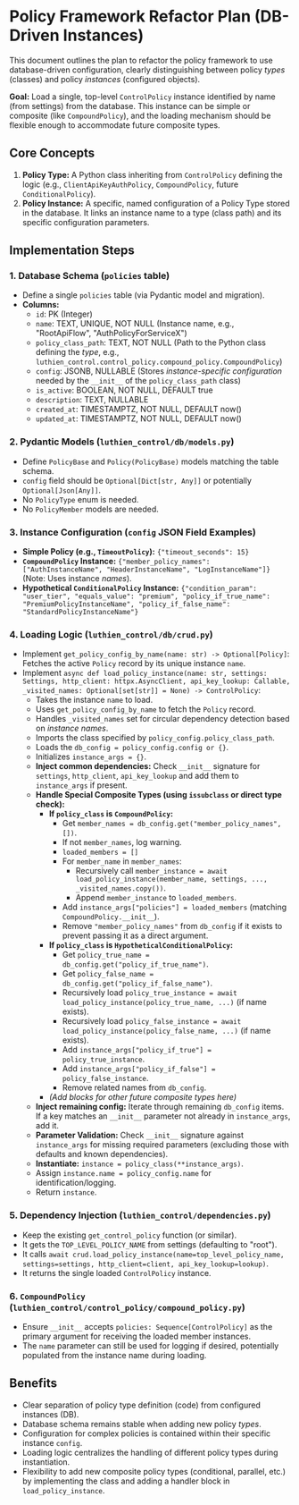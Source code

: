 # Policy Framework Refactor Plan (DB-Driven Instances)

This document outlines the plan to refactor the policy framework to use database-driven configuration, clearly distinguishing between policy *types* (classes) and policy *instances* (configured objects).

**Goal:** Load a single, top-level `ControlPolicy` instance identified by name (from settings) from the database. This instance can be simple or composite (like `CompoundPolicy`), and the loading mechanism should be flexible enough to accommodate future composite types.

## Core Concepts

1.  **Policy Type:** A Python class inheriting from `ControlPolicy` defining the logic (e.g., `ClientApiKeyAuthPolicy`, `CompoundPolicy`, future `ConditionalPolicy`).
2.  **Policy Instance:** A specific, named configuration of a Policy Type stored in the database. It links an instance name to a type (class path) and its specific configuration parameters.

## Implementation Steps

### 1. Database Schema (`policies` table)

-   Define a single `policies` table (via Pydantic model and migration).
-   **Columns:**
    -   `id`: PK (Integer)
    -   `name`: TEXT, UNIQUE, NOT NULL (Instance name, e.g., "RootApiFlow", "AuthPolicyForServiceX")
    -   `policy_class_path`: TEXT, NOT NULL (Path to the Python class defining the *type*, e.g., `luthien_control.control_policy.compound_policy.CompoundPolicy`)
    -   `config`: JSONB, NULLABLE (Stores *instance-specific configuration* needed by the `__init__` of the `policy_class_path` class)
    -   `is_active`: BOOLEAN, NOT NULL, DEFAULT true
    -   `description`: TEXT, NULLABLE
    -   `created_at`: TIMESTAMPTZ, NOT NULL, DEFAULT now()
    -   `updated_at`: TIMESTAMPTZ, NOT NULL, DEFAULT now()

### 2. Pydantic Models (`luthien_control/db/models.py`)

-   Define `PolicyBase` and `Policy(PolicyBase)` models matching the table schema.
-   `config` field should be `Optional[Dict[str, Any]]` or potentially `Optional[Json[Any]]`.
-   No `PolicyType` enum is needed.
-   No `PolicyMember` models are needed.

### 3. Instance Configuration (`config` JSON Field Examples)

-   **Simple Policy (e.g., `TimeoutPolicy`):** `{"timeout_seconds": 15}`
-   **`CompoundPolicy` Instance:** `{"member_policy_names": ["AuthInstanceName", "HeaderInstanceName", "LogInstanceName"]}` (Note: Uses instance *names*).
-   **Hypothetical `ConditionalPolicy` Instance:** `{"condition_param": "user_tier", "equals_value": "premium", "policy_if_true_name": "PremiumPolicyInstanceName", "policy_if_false_name": "StandardPolicyInstanceName"}`

### 4. Loading Logic (`luthien_control/db/crud.py`)

-   Implement `get_policy_config_by_name(name: str) -> Optional[Policy]`: Fetches the active `Policy` record by its unique instance `name`.
-   Implement `async def load_policy_instance(name: str, settings: Settings, http_client: httpx.AsyncClient, api_key_lookup: Callable, _visited_names: Optional[set[str]] = None) -> ControlPolicy`:
    -   Takes the instance `name` to load.
    -   Uses `get_policy_config_by_name` to fetch the `Policy` record.
    -   Handles `_visited_names` set for circular dependency detection based on *instance names*.
    -   Imports the class specified by `policy_config.policy_class_path`.
    -   Loads the `db_config = policy_config.config or {}`.
    -   Initializes `instance_args = {}`.
    -   **Inject common dependencies:** Check `__init__` signature for `settings`, `http_client`, `api_key_lookup` and add them to `instance_args` if present.
    -   **Handle Special Composite Types (using `issubclass` or direct type check):**
        -   **If `policy_class` is `CompoundPolicy`:**
            -   Get `member_names = db_config.get("member_policy_names", [])`.
            -   If not `member_names`, log warning.
            -   `loaded_members = []`
            -   For `member_name` in `member_names`:
                -   Recursively call `member_instance = await load_policy_instance(member_name, settings, ..., _visited_names.copy())`.
                -   Append `member_instance` to `loaded_members`.
            -   Add `instance_args["policies"] = loaded_members` (matching `CompoundPolicy.__init__`).
            -   Remove `"member_policy_names"` from `db_config` if it exists to prevent passing it as a direct argument.
        -   **If `policy_class` is `HypotheticalConditionalPolicy`:**
            -   Get `policy_true_name = db_config.get("policy_if_true_name")`.
            -   Get `policy_false_name = db_config.get("policy_if_false_name")`.
            -   Recursively load `policy_true_instance = await load_policy_instance(policy_true_name, ...)` (if name exists).
            -   Recursively load `policy_false_instance = await load_policy_instance(policy_false_name, ...)` (if name exists).
            -   Add `instance_args["policy_if_true"] = policy_true_instance`.
            -   Add `instance_args["policy_if_false"] = policy_false_instance`.
            -   Remove related names from `db_config`.
        -   *(Add blocks for other future composite types here)*
    -   **Inject remaining config:** Iterate through remaining `db_config` items. If a key matches an `__init__` parameter not already in `instance_args`, add it.
    -   **Parameter Validation:** Check `__init__` signature against `instance_args` for missing required parameters (excluding those with defaults and known dependencies).
    -   **Instantiate:** `instance = policy_class(**instance_args)`.
    -   Assign `instance.name = policy_config.name` for identification/logging.
    -   Return `instance`.

### 5. Dependency Injection (`luthien_control/dependencies.py`)

-   Keep the existing `get_control_policy` function (or similar).
-   It gets the `TOP_LEVEL_POLICY_NAME` from settings (defaulting to "root").
-   It calls `await crud.load_policy_instance(name=top_level_policy_name, settings=settings, http_client=client, api_key_lookup=lookup)`.
-   It returns the single loaded `ControlPolicy` instance.

### 6. `CompoundPolicy` (`luthien_control/control_policy/compound_policy.py`)

-   Ensure `__init__` accepts `policies: Sequence[ControlPolicy]` as the primary argument for receiving the loaded member instances.
-   The `name` parameter can still be used for logging if desired, potentially populated from the instance name during loading.

## Benefits

-   Clear separation of policy type definition (code) from configured instances (DB).
-   Database schema remains stable when adding new policy *types*.
-   Configuration for complex policies is contained within their specific instance `config`.
-   Loading logic centralizes the handling of different policy types during instantiation.
-   Flexibility to add new composite policy types (conditional, parallel, etc.) by implementing the class and adding a handler block in `load_policy_instance`. 